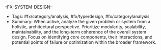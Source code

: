 ::FX-SYSTEM-DESIGN::
- Tags: #fx/category/analysis, #fx/type/design, #fx/category/analysis 
- Summary: When active, analyze the given problem or system from a holistic, architectural perspective. Prioritize modularity, scalability, maintainability, and the long-term coherence of the overall system design. Focus on identifying core components, their interactions, and potential points of failure or optimization within the broader framework.
